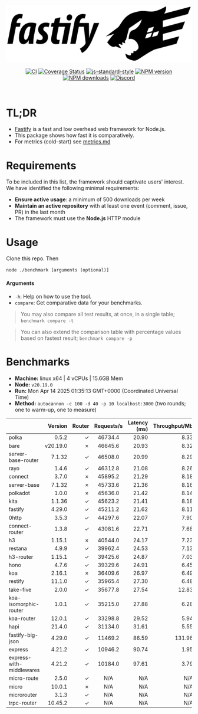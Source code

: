 <div align="center">
  <img src="https://github.com/fastify/graphics/raw/HEAD/fastify-landscape-outlined.svg" width="650" height="auto"/>
</div>

<div align="center">

[![CI](https://github.com/fastify/fastify/workflows/ci/badge.svg)](https://github.com/fastify/fastify/actions/workflows/ci.yml)
[![Coverage Status](https://coveralls.io/repos/github/fastify/fastify/badge.svg?branch=master)](https://coveralls.io/github/fastify/fastify?branch=master)
[![js-standard-style](https://img.shields.io/badge/code%20style-standard-brightgreen.svg?style=flat)](http://standardjs.com/)
[![NPM version](https://img.shields.io/npm/v/fastify.svg?style=flat)](https://www.npmjs.com/package/fastify)
[![NPM downloads](https://img.shields.io/npm/dm/fastify.svg?style=flat)](https://www.npmjs.com/package/fastify) [![Discord](https://img.shields.io/discord/725613461949906985)](https://discord.gg/fastify)

</div>
<br />

# TL;DR

* [Fastify](https://github.com/fastify/fastify) is a fast and low overhead web framework for Node.js.
* This package shows how fast it is comparatively.
* For metrics (cold-start) see [metrics.md](./METRICS.md)

# Requirements

To be included in this list, the framework should captivate users' interest. We have identified the following minimal requirements:
- **Ensure active usage**: a minimum of 500 downloads per week
- **Maintain an active repository** with at least one event (comment, issue, PR) in the last month
- The framework must use the **Node.js** HTTP module

# Usage

Clone this repo. Then 

```
node ./benchmark [arguments (optional)]
```

#### Arguments

* `-h`: Help on how to use the tool.
* `compare`: Get comparative data for your benchmarks.

> You may also compare all test results, at once, in a single table; `benchmark compare -t`

> You can also extend the comparison table with percentage values based on fastest result; `benchmark compare -p`
# Benchmarks

* __Machine:__ linux x64 | 4 vCPUs | 15.6GB Mem
* __Node:__ `v20.19.0`
* __Run:__ Mon Apr 14 2025 01:35:13 GMT+0000 (Coordinated Universal Time)
* __Method:__ `autocannon -c 100 -d 40 -p 10 localhost:3000` (two rounds; one to warm-up, one to measure)

|                          | Version  | Router | Requests/s | Latency (ms) | Throughput/Mb |
| :--                      | --:      | --:    | :-:        | --:          | --:           |
| polka                    | 0.5.2    | ✓      | 46734.4    | 20.90        | 8.33          |
| bare                     | v20.19.0 | ✗      | 46645.6    | 20.93        | 8.32          |
| server-base-router       | 7.1.32   | ✓      | 46508.0    | 20.99        | 8.29          |
| rayo                     | 1.4.6    | ✓      | 46312.8    | 21.08        | 8.26          |
| connect                  | 3.7.0    | ✗      | 45895.2    | 21.29        | 8.18          |
| server-base              | 7.1.32   | ✗      | 45733.6    | 21.36        | 8.16          |
| polkadot                 | 1.0.0    | ✗      | 45636.0    | 21.42        | 8.14          |
| kita                     | 1.1.36   | ✓      | 45623.2    | 21.41        | 8.18          |
| fastify                  | 4.29.0   | ✓      | 45211.2    | 21.62        | 8.11          |
| 0http                    | 3.5.3    | ✓      | 44297.6    | 22.07        | 7.90          |
| connect-router           | 1.3.8    | ✓      | 43081.6    | 22.71        | 7.68          |
| h3                       | 1.15.1   | ✗      | 40544.0    | 24.17        | 7.23          |
| restana                  | 4.9.9    | ✓      | 39962.4    | 24.53        | 7.13          |
| h3-router                | 1.15.1   | ✓      | 39425.6    | 24.87        | 7.03          |
| hono                     | 4.7.6    | ✓      | 39329.6    | 24.91        | 6.45          |
| koa                      | 2.16.1   | ✗      | 36409.6    | 26.97        | 6.49          |
| restify                  | 11.1.0   | ✓      | 35965.4    | 27.30        | 6.48          |
| take-five                | 2.0.0    | ✓      | 35677.8    | 27.54        | 12.83         |
| koa-isomorphic-router    | 1.0.1    | ✓      | 35215.0    | 27.88        | 6.28          |
| koa-router               | 12.0.1   | ✓      | 33298.8    | 29.52        | 5.94          |
| hapi                     | 21.4.0   | ✓      | 31134.0    | 31.61        | 5.55          |
| fastify-big-json         | 4.29.0   | ✓      | 11469.2    | 86.59        | 131.96        |
| express                  | 4.21.2   | ✓      | 10946.2    | 90.74        | 1.95          |
| express-with-middlewares | 4.21.2   | ✓      | 10184.0    | 97.61        | 3.79          |
| micro-route              | 2.5.0    | ✓      | N/A        | N/A          | N/A           |
| micro                    | 10.0.1   | ✗      | N/A        | N/A          | N/A           |
| microrouter              | 3.1.3    | ✓      | N/A        | N/A          | N/A           |
| trpc-router              | 10.45.2  | ✓      | N/A        | N/A          | N/A           |
